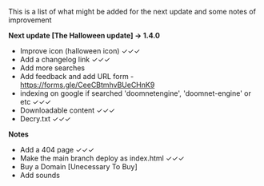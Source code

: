 This is a list of what might be added for the next update and some notes of improvement

**Next update [The Halloween update] -> 1.4.0**
- Improve icon (halloween icon) ✓✓✓
- Add a changelog link ✓✓✓
- Add more searches
- Add feedback and add URL form - https://forms.gle/CeeCBtmhvBUeCHnK9
- indexing on google if searched 'doomnetengine', 'doomnet-engine' or etc ✓✓✓
- Downloadable content ✓✓✓
- Decry.txt ✓✓✓

**Notes**
- Add a 404 page ✓✓✓
- Make the main branch deploy as index.html ✓✓✓
- Buy a Domain [Unecessary To Buy]
- Add sounds

